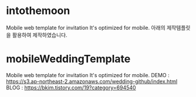 # intothemoon
Mobile web template for invitation
It's optimized for mobile.
아래의 제작템플릿을 활용하여 제작하였습니다.


# mobileWeddingTemplate
Mobile web template for invitation
It's optimized for mobile.
DEMO : https://s3.ap-northeast-2.amazonaws.com/wedding-github/index.html
BLOG : https://bkim.tistory.com/19?category=694540
